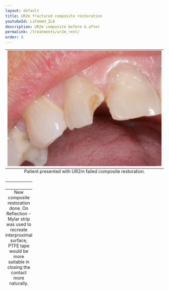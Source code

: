 ```yaml
---
layout: default
title: UR2m fractured composite restoration
youtubeId: LiFmmmU_ZL8
description: UR2m composite before & after
permalink: /treatments/ur2m_rest/
order: 8
---
```


<table class="image">
<caption align="bottom">Patient presented with UR2m failed composite restoration.</caption>
<tr><td><img src="/images/ur2m/b4.jpg" alt=""/></td></tr>
</table>

<table class="image">
<caption align="bottom">New composite restoration done.
On Reflection - Mylar strip was used to recreate interproximal surface, PTFE tape would be more suitable in closing the contact more naturally. </caption>
<tr><td><img src="/images/ur2m/after.jpg" alt=""/></td></tr>
</table>
